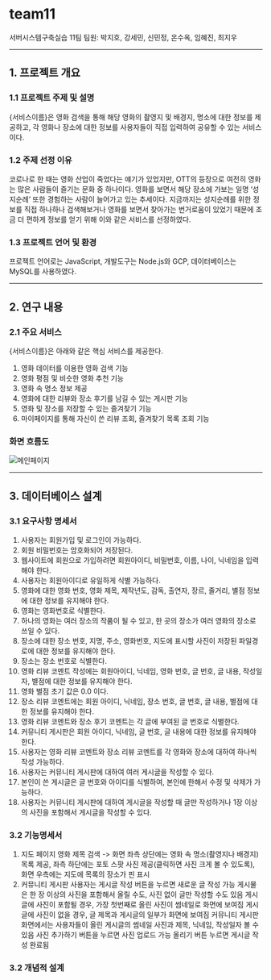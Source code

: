 # team11
서버시스템구축실습 11팀
팀원: 박지호, 강세민, 신민정, 온수옥, 임혜진, 최지우
* * *

## 1. 프로젝트 개요

### 1.1 프로젝트 주제 및 설명

{서비스이름}은 영화 검색을 통해 해당 영화의 촬영지 및 배경지, 명소에 대한 정보를 제공하고, 각 영화나 장소에 대한 정보를 사용자들이 직접 입력하여 공유할 수 있는 서비스이다. 

### 1.2 주제 선정 이유

코로나로 한 때는 영화 산업이 죽었다는 얘기가 있었지만, OTT의 등장으로 여전히 영화는 많은 사람들이 즐기는 문화 중 하나이다. 영화를 보면서 해당 장소에 가보는 일명 ‘성지순례’ 또한 경험하는 사람이 늘어가고 있는 추세이다. 지금까지는 성지순례를 위한 정보를 직접 하나하나 검색해보거나 영화를 보면서 찾아가는 번거로움이 있었기 때문에 조금 더 편하게 정보를 얻기 위해 이와 같은 서비스를 선정하였다.

### 1.3 프로젝트 언어 및 환경

프로젝트 언어로는 JavaScript, 개발도구는 Node.js와 GCP, 데이터베이스는 MySQL를 사용하였다.

---

## 2. 연구 내용

### 2.1 주요 서비스

{서비스이름}은 아래와 같은 핵심 서비스를 제공한다.

1. 영화 데이터를 이용한 영화 검색 기능
2. 영화 평점 및 비슷한 영화 추천 기능
3. 영화 속 명소 정보 제공
4. 영화에 대한 리뷰와 장소 후기를 남길 수 있는 게시판 기능
5. 영화 및 장소를 저장할 수 있는 즐겨찾기 기능
6. 마이페이지를 통해 자신이 쓴 리뷰 조회, 즐겨찾기 목록 조회 기능

### 화면 흐름도
![메인페이지](https://github.com/seeminglly/team11/assets/80025304/4611ebdf-2d4f-40d8-99e7-170e44c9c47d)



---

## 3. 데이터베이스 설계

### 3.1 요구사항 명세서

1. 사용자는 회원가입 및 로그인이 가능하다.
2. 회원 비밀번호는 암호화되어 저장된다.
3. 웹사이트에 회원으로 가입하려면 회원아이디, 비밀번호, 이름, 나이, 닉네임을 입력해야 한다. 
4. 사용자는 회원아이디로 유일하게 식별 가능하다.
5. 영화에 대한 영화 번호, 영화 제목, 제작년도, 감독, 출연자, 장르, 줄거리, 별점 정보에 대한 정보를 유지해야 한다.
6. 영화는 영화번호로 식별한다.
7. 하나의 영화는 여러 장소의 작품이 될 수 있고, 한 곳의 장소가 여러 영화의 장소로 쓰일 수 있다.
8. 장소에 대한 장소 번호, 지명, 주소, 영화번호, 지도에 표시할 사진이 저장된 파일경로에 대한 정보를 유지해야 한다.
9. 장소는 장소 번호로 식별한다.
10. 영화 리뷰 코멘트 작성에는 회원아이디, 닉네임, 영화 번호, 글 번호, 글 내용, 작성일자, 별점에 대한 정보를 유지해야 한다.
11. 영화 별점 초기 값은 0.0 이다.
12. 장소 리뷰 코멘트에는 회원 아이디, 닉네임, 장소 번호, 글 번호, 글 내용, 별점에 대한 정보를 유지해야 한다.
13. 영화 리뷰 코멘트와 장소 후기 코멘트는 각 글에 부여된 글 번호로 식별한다.
14. 커뮤니티 게시판은 회원 아이디, 닉네임, 글 번호, 글 내용에 대한 정보를 유지해야 한다.
15. 사용자는 영화 리뷰 코멘트와 장소 리뷰 코멘트를 각 영화와 장소에 대하여 하나씩 작성 가능하다.
16. 사용자는 커뮤니티 게시판에 대하여 여러 게시글을 작성할 수 있다.
17. 본인이 쓴 게시글은 글 번호와 아이디를 식별하여, 본인에 한해서 수정 및 삭제가 가능하다.
18. 사용자는 커뮤니티 게시판에 대하여 게시글을 작성할 때 글만 작성하거나 1장 이상의 사진을 포함해서 게시글을 작성할 수 있다.


### 3.2 기능명세서
1. 지도 페이지
   영화 제목 검색 -> 화면 좌측 상단에는 영화 속 명소(촬영지나 배경지) 목록 제공, 좌측 하단에는 포토 스팟 사진 제공(클릭하면 사진 크게 볼 수 있도록), 화면 우측에는 지도에 목록의 장소가 핀 표시
2. 커뮤니티 게시판
   사용자는 게시글 작성 버튼을 누르면 새로운 글 작성 가능
   게시물은 한 장 이상의 사진을 포함해서 올릴 수도, 사진 없이 글만 작성할 수도 있음
   게시글에 사진이 포함될 경우, 가장 첫번째로 올린 사진이 썸네일로 화면에 보여짐
   게시글에 사진이 없을 경우, 글 제목과 게시글의 일부가 화면에 보여짐
   커뮤니티 게시판 화면에서는 사용자들이 올린 게시글의 썸네일 사진과 제목, 닉네임, 작성일자 볼 수 있음
   사진 추가하기 버튼을 누르면 사진 업로드 가능
   올리기 버튼 누르면 게시글 작성 완료됨



### 3.2 개념적 설계
